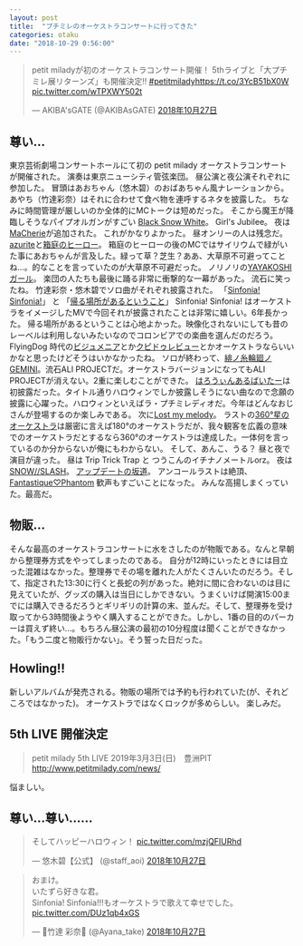 ```yaml
---
layout: post
title:  "プチミレのオーケストラコンサートに行ってきた"
categories: otaku
date: "2018-10-29 0:56:00"
---
```


<blockquote class="twitter-tweet" data-lang="ja"><p lang="ja" dir="ltr">petit miladyが初のオーケストラコンサート開催！ 5thライブと「大プチミレ展リターンズ」も開催決定!! <a href="https://twitter.com/hashtag/petitmilady?src=hash&amp;ref_src=twsrc%5Etfw">#petitmilady</a><a href="https://t.co/3YcB51bX0W">https://t.co/3YcB51bX0W</a> <a href="https://t.co/wTPXWY502t">pic.twitter.com/wTPXWY502t</a></p>&mdash; AKIBA&#39;sGATE (@AKIBAsGATE) <a href="https://twitter.com/AKIBAsGATE/status/1056168842450231297?ref_src=twsrc%5Etfw">2018年10月27日</a></blockquote>
<script async src="https://platform.twitter.com/widgets.js" charset="utf-8"></script>

## 尊い...

東京芸術劇場コンサートホールにて初の petit milady オーケストラコンサートが開催された。
演奏は東京ニューシティ管弦楽団。
昼公演と夜公演それぞれに参加した。
冒頭はあおちゃん（悠木碧）のおばあちゃん風ナレーションから。
あやち（竹達彩奈）はそれに合わせて食べ物を連呼するネタを披露した。
ちなみに時間管理が厳しいのか全体的にMCトークは短めだった。
そこから魔王が降臨しそうなパイプオルガンがすごい [Black Snow White](https://www.youtube.com/watch?v=henBEG52Klo)。
Girl's Jubilee。
夜は[MaCherie](https://www.youtube.com/watch?v=74JDWbfbMM0)が追加された。
これがかなりよかった。
昼オンリーの人は残念だ。
[azurite](https://www.youtube.com/watch?v=l7Z-48EbLu4)と[箱庭のヒーロー](https://www.youtube.com/watch?v=1XJr1n2oYbo)。
箱庭のヒーローの後のMCではサイリウムで緑がいた事にあおちゃんが言及した。緑って草？芝生？ああ、大草原不可避ってことね…。的なことを言っていたのが大草原不可避だった。
ノリノリの[YAYAKOSHIガール](https://www.youtube.com/watch?v=CFx376Ern9U)。
楽団の人たちも最後に踊る非常に衝撃的な一幕があった。
流石に笑ったね。
竹達彩奈・悠木碧でソロ曲がそれぞれ披露された。
「[Sinfonia! Sinfonia!](https://www.youtube.com/watch?v=Q-5dBYll_w8)」 と 「[帰る場所があるということ](https://www.youtube.com/watch?v=6Jd5LImbbgo)」
Sinfonia! Sinfonia! はオーケストラをイメージしたMVで今回それが披露されたことは非常に嬉しい。6年長かった。
帰る場所があるということは心地よかった。映像化されないにしても昔のレーベルは利用しないみたいなのでコロンビアでの楽曲を選んだのだろう。FlyingDog 時代の[ビジュメニア](https://www.youtube.com/watch?v=FGG6PVhUhB8)とか[クピドゥレビュー](https://www.youtube.com/watch?v=XQieWBnh0n8)とかオーケストラならいいかなと思ったけどそうはいかなかったね。
ソロが終わって、[緋ノ糸輪廻ノGEMINI](https://www.youtube.com/watch?v=ezsOb10GAUQ)。流石ALI PROJECTだ。オーケストラバージョンになってもALI PROJECTが消えない。2重に楽しむことができた。
[はろうぃんあるばいたー](https://youtu.be/m38pT-SKpxw?t=72)は初披露だった。タイトル通りハロウィンでしか披露しそうにない曲なので念願の披露に心躍った。ハロウィンといえばラ・プチミレディオだ。今年はどんなおじさんが登場するのか楽しみである。
次に[Lost my melody](https://www.youtube.com/watch?v=BGCE4r6X9eA)。
ラストの[360°星のオーケストラ](https://www.youtube.com/watch?v=ip7hBYS57wU)は厳密に言えば180°のオーケストラだが、我々観客を広義の意味でのオーケストラだとするなら360°のオーケストラは達成した。一体何を言っているのか分からないが俺にもわからない。
そして、あんこ、うる？
昼と夜で演目が違った。
昼は Trip Trick Trap と つうこんのイチナノメートルorz。
夜は [SNOW//SLASH](https://youtu.be/m38pT-SKpxw?t=83)。
[アップデートの坂道](https://youtu.be/LT3yhdaThtQ?t=105)。
アンコールラストは絶頂、 [Fantastique♡Phantom](https://www.youtube.com/watch?v=6Nk83JNkgCk) 歓声もすごいことになった。
みんな高揚しまくっていた。最高だ。

## 物販...

そんな最高のオーケストラコンサートに水をさしたのが物販である。なんと早朝から整理券方式をやってしまったのである。
自分が12時にいったときには目立った混雑はなかった。整理券でその場を離れた人がたくさんいたのだろう。そして、指定された13:30に行くと長蛇の列があった。絶対に間に合わないのは目に見えていたが、グッズの購入は当日にしかできない。うまくいけば開演15:00までには購入できるだろうとギリギリの計算の末、並んだ。そして、整理券を受け取ってから3時間後ようやく購入することができた。しかし、1番の目的のパーカーは買えず終い...。もちろん昼公演の最初の10分程度は聞くことができなかった。「もう二度と物販行かない」。そう誓った日だった。

## Howling!!

新しいアルバムが発売される。物販の場所では予約も行われていた(が、それどころではなかった)。
オーケストラではなくロックが多めらしい。
楽しみだ。

## 5th LIVE 開催決定

> petit milady 5th LIVE
> 2019年3月3日(日)　豊洲PIT
> <http://www.petitmilady.com/news/>

悩ましい。

## 尊い...尊い......

<blockquote class="twitter-tweet" data-conversation="none" data-lang="ja"><p lang="ja" dir="ltr">そしてハッピーハロウィン！ <a href="https://t.co/mzjQFIURhd">pic.twitter.com/mzjQFIURhd</a></p>&mdash; 悠木碧【公式】 (@staff_aoi) <a href="https://twitter.com/staff_aoi/status/1056178181651091457?ref_src=twsrc%5Etfw">2018年10月27日</a></blockquote>
<script async src="https://platform.twitter.com/widgets.js" charset="utf-8"></script>

<blockquote class="twitter-tweet" data-lang="ja"><p lang="ja" dir="ltr">おまけ。<br>いたずら好きな君。<br>Sinfonia! Sinfonia!!!もオーケストラで歌えて幸せでした。 <a href="https://t.co/DUz1qb4xGS">pic.twitter.com/DUz1qb4xGS</a></p>&mdash; 🍎竹達 彩奈🍎 (@Ayana_take) <a href="https://twitter.com/Ayana_take/status/1056188342461587461?ref_src=twsrc%5Etfw">2018年10月27日</a></blockquote>
<script async src="https://platform.twitter.com/widgets.js" charset="utf-8"></script>
